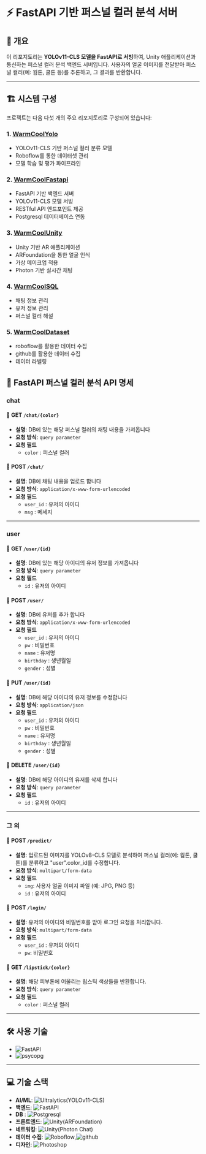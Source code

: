 # ⚡ FastAPI 기반 퍼스널 컬러 분석 서버

## 📌 개요

이 리포지토리는 **YOLOv11-CLS 모델을 FastAPI로 서빙**하여, Unity 애플리케이션과 통신하는 퍼스널 컬러 분석 백엔드 서버입니다. 사용자의 얼굴 이미지를 전달받아 퍼스널 컬러(예: 웜톤, 쿨톤 등)를 추론하고, 그 결과를 반환합니다.

---



## 🏗 시스템 구성
프로젝트는 다음 다섯 개의 주요 리포지토리로 구성되어 있습니다:

### 1. [WarmCoolYolo](https://github.com/anyoungjin20040106/WarmCoolYolo)
- YOLOv11-CLS 기반 퍼스널 컬러 분류 모델
- Roboflow를 통한 데이터셋 관리
- 모델 학습 및 평가 파이프라인

### 2. [WarmCoolFastapi](https://github.com/anyoungjin20040106/WarmCoolFastapi)
- FastAPI 기반 백엔드 서버
- YOLOv11-CLS 모델 서빙
- RESTful API 엔드포인트 제공
- Postgresql 데이터베이스 연동

### 3. [WarmCoolUnity](https://github.com/anyoungjin20040106/WarmCoolUnity)
- Unity 기반 AR 애플리케이션
- ARFoundation을 통한 얼굴 인식
- 가상 메이크업 적용
- Photon 기반 실시간 채팅

### 4. [WarmCoolSQL](https://github.com/anyoungjin20040106/WarmCoolSQL)
- 채팅 정보 관리
- 유저 정보 관리
- 퍼스널 컬러 해설

### 5. [WarmCoolDataset](https://github.com/anyoungjin20040106/WarmCoolDataset)
- roboflow를 활용한 데이터 수집
- github를 활용한 데이터 수집
- 데이터 라벨링

## 📡 FastAPI 퍼스널 컬러 분석 API 명세

### chat

#### 📍 GET `/chat/{color}`

- **설명**: DB에 있는 해당 퍼스널 컬러의 채팅 내용을 가져옵니다
- **요청 방식**: `query parameter`
- **요청 필드**
  - `color` : 퍼스널 컬러

#### 📍 POST `/chat/`

- **설명**: DB에 채팅 내용을 업로드 합니다
- **요청 방식**: `application/x-www-form-urlencoded`
- **요청 필드**
  - `user_id` : 유저의 아이디
  - `msg` : 메세지

---

### user

#### 📍 GET `/user/{id}`

- **설명**: DB에 있는 해당 아이디의 유저 정보를 가져옵니다
- **요청 방식**: `query parameter`
- **요청 필드**
  - `id` : 유저의 아이디


#### 📍 POST `/user/`

- **설명**: DB에 유저를 추가 합니다
- **요청 방식**: `application/x-www-form-urlencoded`
- **요청 필드**
  - `user_id` : 유저의 아이디
  - `pw` : 비밀번호
  - `name` : 유저명
  - `birthday` : 생년월일
  - `gender` : 성별

#### 📍 PUT `/user/{id}`

- **설명**: DB에 해당 아이디의 유저 정보를 수정합니다
- **요청 방식**: `application/json`
- **요청 필드**
  - `user_id` : 유저의 아이디
  - `pw` : 비밀번호
  - `name` : 유저명
  - `birthday` : 생년월일
  - `gender` : 성별


#### 📍 DELETE `/user/{id}`

- **설명**: DB에 해당 아이디의 유저를 삭제 합니다
- **요청 방식**: `query parameter`
- **요청 필드**
  - `id` : 유저의 아이디

---

### 그 외

#### 📍 POST `/predict/`

- **설명**: 업로드된 이미지를 YOLOv8-CLS 모델로 분석하여 퍼스널 컬러(예: 웜톤, 쿨톤)를 분류하고 "user".color_id를 수정합니다.
- **요청 방식**: `multipart/form-data`
- **요청 필드**
  - `img`: 사용자 얼굴 이미지 파일 (예: JPG, PNG 등)
  - `id` : 유저의 아이디

#### 📍 POST `/login/`

- **설명**: 유저의 아이디와 비밀번호를 받아 로그인 요청을 처리합니다.
- **요청 방식**: `multipart/form-data`
- **요청 필드**
  - `user_id` : 유저의 아이디
  - `pw`: 비밀번호

#### 📍 GET `/lipstick/{color}`

- **설명**: 해당 피부톤에 어울리는 립스틱 색상들을 반환합니다.
- **요청 방식**: `query parameter`
- **요청 필드**
  - `color` : 퍼스널 컬러

---


## 🛠 사용 기술

- ![FastAPI](https://img.shields.io/badge/-FastAPI-009688?style=flat&logo=fastapi&logoColor=white)
- ![psycopg](https://img.shields.io/badge/-psycopg-4169E1?style=flat&logo=postgresql&logoColor=white)

---

## 💻 기술 스택
- **AI/ML**: ![Ultralytics(YOLOv11-CLS)](https://img.shields.io/badge/YOLOv11--CLS(Ultralytics)-111F68?style=flat&logo=Ultralytics&logoColor=white)
- **백엔드**: ![FastAPI](https://img.shields.io/badge/-FastAPI-009688?style=flat&logo=fastapi&logoColor=white)
- **DB** : ![Postgresql](https://img.shields.io/badge/-postgresql-4169E1?style=flat&logo=postgresql&logoColor=white)
- **프론트엔드**: ![Unity(ARFoundation)](https://img.shields.io/badge/-ARFoundation(Unity)-000000?style=flat&logo=unity&logoColor=white)
- **네트워킹**: ![Unity(Photon Chat)](https://img.shields.io/badge/-Photon%20Chat(Unity)-000000?style=flat&logo=unity&logoColor=white)
- **데이터 수집**: ![Roboflow](https://img.shields.io/badge/-roboflow-6706CE?style=flat&logo=roboflow&logoColor=white),![github](https://img.shields.io/badge/-github-000000?style=flat&logo=github&logoColor=white)
- **디자인**: ![Photoshop](https://img.shields.io/badge/-Photoshop-31A8FF?style=flat&logo=adobe-photoshop&logoColor=white)
